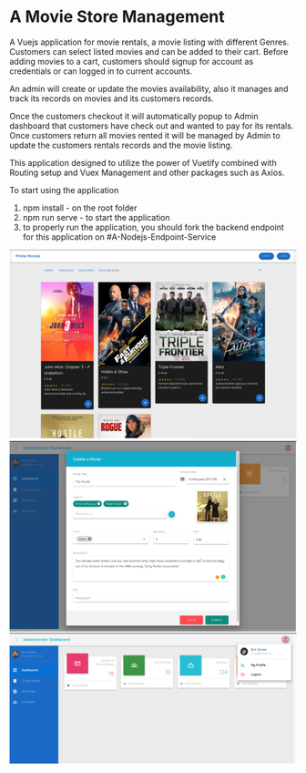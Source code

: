 # A Movie Store Management

A Vuejs application for movie rentals, a movie listing with different Genres. Customers can select listed movies and can be added to their cart. Before adding movies to a cart, customers should signup for account as credentials or can logged in to current accounts. 

An admin will create or update the movies availability, also it manages and track its records on movies and its customers records.

Once the customers checkout it will automatically popup to Admin dashboard that customers have check out and wanted to pay for its rentals. Once customers return all movies rented it will be managed by Admin to update the customers rentals records and the movie listing.

This application designed to utilize the power of Vuetify combined with Routing setup and Vuex Management and other packages such as Axios.

To start using the application

1. npm install - on the root folder
2. npm run serve - to start the application
3. to properly run the application, you should fork the backend endpoint for this application on #A-Nodejs-Endpoint-Service

<img src="src/assets/thumbnail/Screen%20Shot%202020-09-13%20at%2011.13.28%20PM.png" />
<img src="src/assets/thumbnail/Screen%20Shot%202020-09-13%20at%2010.54.22%20PM.png"/>
<img src="src/assets/thumbnail/Screen%20Shot%202020-09-13%20at%2010.52.02%20PM.png"/>
